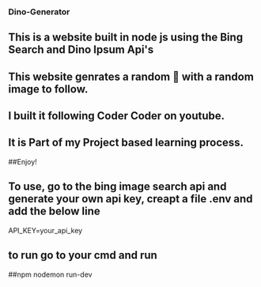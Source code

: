 ### Dino-Generator
## This is a website built in node js using the Bing Search and Dino Ipsum Api's
## This website genrates a random 🦕  with a random image to follow.
## I built it following Coder Coder on youtube.
## It is Part of my Project based learning process.
##Enjoy!
## To use, go to the bing image search api and generate your own api key, creapt a file .env and add the below line
API_KEY=your_api_key
## to run go to your cmd and run
##npm nodemon run-dev
